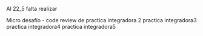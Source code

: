 Al 22_5 falta realizar 

Micro desafío - code review de practica integradora 2
practica integradora3
practica integradora4
practica integradora5
